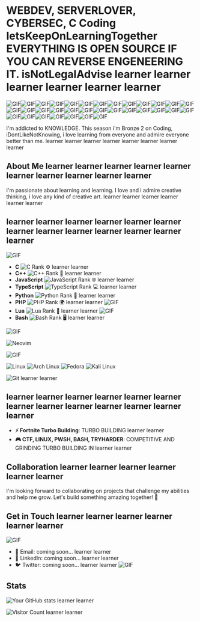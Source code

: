# WEBDEV, SERVERLOVER, CYBERSEC, C Coding letsKeepOnLearningTogether EVERYTHING IS OPEN SOURCE IF YOU CAN REVERSE ENGENEERING IT. isNotLegalAdvise learner learner learner learner learner learner

![GIF](https://media.tenor.com/dutdoOw7PjsAAAAj/happy-cat.gif)![GIF](https://media.tenor.com/dutdoOw7PjsAAAAj/happy-cat.gif)![GIF](https://media.tenor.com/dutdoOw7PjsAAAAj/happy-cat.gif)![GIF](https://media.tenor.com/dutdoOw7PjsAAAAj/happy-cat.gif)![GIF](https://media.tenor.com/dutdoOw7PjsAAAAj/happy-cat.gif)![GIF](https://media.tenor.com/dutdoOw7PjsAAAAj/happy-cat.gif)![GIF](https://media.tenor.com/dutdoOw7PjsAAAAj/happy-cat.gif)![GIF](https://media.tenor.com/dutdoOw7PjsAAAAj/happy-cat.gif)![GIF](https://media.tenor.com/dutdoOw7PjsAAAAj/happy-cat.gif)![GIF](https://media.tenor.com/dutdoOw7PjsAAAAj/happy-cat.gif)![GIF](https://media.tenor.com/dutdoOw7PjsAAAAj/happy-cat.gif)![GIF](https://media.tenor.com/dutdoOw7PjsAAAAj/happy-cat.gif)![GIF](https://media.tenor.com/dutdoOw7PjsAAAAj/happy-cat.gif)![GIF](https://media.tenor.com/dutdoOw7PjsAAAAj/happy-cat.gif)![GIF](https://media.tenor.com/dutdoOw7PjsAAAAj/happy-cat.gif)![GIF](https://media.tenor.com/dutdoOw7PjsAAAAj/happy-cat.gif)![GIF](https://media.tenor.com/dutdoOw7PjsAAAAj/happy-cat.gif)![GIF](https://media.tenor.com/dutdoOw7PjsAAAAj/happy-cat.gif)![GIF](https://media.tenor.com/dutdoOw7PjsAAAAj/happy-cat.gif)![GIF](https://media.tenor.com/dutdoOw7PjsAAAAj/happy-cat.gif)![GIF](https://media.tenor.com/dutdoOw7PjsAAAAj/happy-cat.gif)![GIF](https://media.tenor.com/dutdoOw7PjsAAAAj/happy-cat.gif)![GIF](https://media.tenor.com/dutdoOw7PjsAAAAj/happy-cat.gif)![GIF](https://media.tenor.com/dutdoOw7PjsAAAAj/happy-cat.gif)![GIF](https://media.tenor.com/dutdoOw7PjsAAAAj/happy-cat.gif)![GIF](https://media.tenor.com/dutdoOw7PjsAAAAj/happy-cat.gif)![GIF](https://media.tenor.com/dutdoOw7PjsAAAAj/happy-cat.gif)![GIF](https://media.tenor.com/dutdoOw7PjsAAAAj/happy-cat.gif)![GIF](https://media.tenor.com/dutdoOw7PjsAAAAj/happy-cat.gif)![GIF](https://media.tenor.com/dutdoOw7PjsAAAAj/happy-cat.gif)![GIF](https://media.tenor.com/dutdoOw7PjsAAAAj/happy-cat.gif)![GIF](https://media.tenor.com/dutdoOw7PjsAAAAj/happy-cat.gif)![GIF](https://media.tenor.com/dutdoOw7PjsAAAAj/happy-cat.gif)

I'm addicted to KNOWLEDGE. This season i'm Bronze 2 on Coding, iDontLikeNotKnowing, i love learning from everyone and admire everyone better than me. learner learner learner learner learner learner learner learner

## About Me learner learner learner learner learner learner learner learner learner learner

I'm passionate about learning and learning. I love and i admire creative thinking, i love any kind of creative art. learner learner learner learner learner learner

## learner learner learner learner learner learner learner learner learner learner learner learner learner
![GIF](https://media.tenor.com/dutdoOw7PjsAAAAj/happy-cat.gif)
- **C** ![C Rank](https://img.shields.io/badge/Rank-Gold-yellow) ⚙️ learner learner
- **C++** ![C++ Rank](https://img.shields.io/badge/Rank-Iron-gray) 🔧 learner learner
- **JavaScript** ![JavaScript Rank](https://img.shields.io/badge/Rank-Silver-lightgray) 🌐 learner learner
- **TypeScript** ![TypeScript Rank](https://img.shields.io/badge/Rank-Silver-lightgray) 💻 learner learner
- **Python** ![Python Rank](https://img.shields.io/badge/Rank-Silver-lightgray) 🐍 learner learner
- **PHP** ![PHP Rank](https://img.shields.io/badge/Rank-Iron-gray) 🌍 learner learner
![GIF](https://media.tenor.com/dutdoOw7PjsAAAAj/happy-cat.gif)
- **Lua** ![Lua Rank](https://img.shields.io/badge/Rank-Bronze-orange) 🌙 learner learner
![GIF](https://media.tenor.com/dutdoOw7PjsAAAAj/happy-cat.gif)
- **Bash** ![Bash Rank](https://img.shields.io/badge/Rank-Bronze-orange) 🖥️ learner learner

![GIF](https://media.tenor.com/dutdoOw7PjsAAAAj/happy-cat.gif)

![Neovim](https://icons.iconarchive.com/icons/papirus-team/papirus-apps/512/nvim-icon.png)

![GIF](https://media.tenor.com/dutdoOw7PjsAAAAj/happy-cat.gif)

![Linux](https://img.shields.io/badge/Linux-FCC624?style=for-the-badge&logo=linux&logoColor=black)
![Arch Linux](https://img.shields.io/badge/Arch_Linux-1793D1?style=for-the-badge&logo=arch-linux&logoColor=white)
![Fedora](https://img.shields.io/badge/Fedora-294172?style=for-the-badge&logo=fedora&logoColor=white)
![Kali Linux](https://img.shields.io/badge/Kali_Linux-557C94?style=for-the-badge&logo=kalilinux&logoColor=white)

![Git](https://img.shields.io/badge/Git-F05032?style=for-the-badge&logo=git&logoColor=white) learner learner

## learner learner learner learner learner learner learner learner learner learner learner learner learner

- **⚡ Fortnite Turbo Building**: TURBO BUILDING  learner learner
- **🎮 CTF, LINUX, PWSH, BASH, TRYHARDER**: COMPETITIVE AND GRINDING TURBO BUILDING IN  learner learner

## Collaboration learner learner learner learner learner learner

I'm looking forward to collaborating on projects that challenge my abilities and help me grow. Let's build something amazing together! 🤝

## Get in Touch learner learner learner learner learner learner
![GIF](https://media.tenor.com/dutdoOw7PjsAAAAj/happy-cat.gif)
- 📧 Email: coming soon... learner learner
- 💼 LinkedIn: coming soon... learner learner
- 🐦 Twitter: coming soon... learner learner
![GIF](https://media.tenor.com/dutdoOw7PjsAAAAj/happy-cat.gif)
## Stats

![Your GitHub stats](https://github-readme-stats.vercel.app/api?username=MindfulLearner&show_icons=true&theme=radical) learner learner

![Visitor Count](https://komarev.com/ghpvc/?username=MindfulLearner&style=flat-square) learner learner
